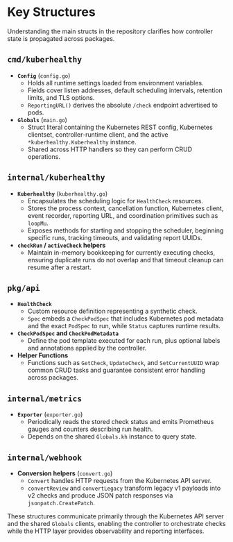 # Key Structures

Understanding the main structs in the repository clarifies how controller state
is propagated across packages.

## `cmd/kuberhealthy`

- **`Config`** (`config.go`)
  - Holds all runtime settings loaded from environment variables.
  - Fields cover listen addresses, default scheduling intervals, retention
    limits, and TLS options.
  - `ReportingURL()` derives the absolute `/check` endpoint advertised to pods.
- **`Globals`** (`main.go`)
  - Struct literal containing the Kubernetes REST config, Kubernetes clientset,
    controller-runtime client, and the active `*kuberhealthy.Kuberhealthy`
    instance.
  - Shared across HTTP handlers so they can perform CRUD operations.

## `internal/kuberhealthy`

- **`Kuberhealthy`** (`kuberhealthy.go`)
  - Encapsulates the scheduling logic for `HealthCheck` resources.
  - Stores the process context, cancellation function, Kubernetes client, event
    recorder, reporting URL, and coordination primitives such as `loopMu`.
  - Exposes methods for starting and stopping the scheduler, beginning specific
    runs, tracking timeouts, and validating report UUIDs.
- **`checkRun` / `activeCheck` helpers**
  - Maintain in-memory bookkeeping for currently executing checks, ensuring
    duplicate runs do not overlap and that timeout cleanup can resume after a
    restart.

## `pkg/api`

- **`HealthCheck`**
  - Custom resource definition representing a synthetic check.
  - `Spec` embeds a `CheckPodSpec` that includes Kubernetes pod metadata and the
    exact `PodSpec` to run, while `Status` captures runtime results.
- **`CheckPodSpec` and `CheckPodMetadata`**
  - Define the pod template executed for each run, plus optional labels and
    annotations applied by the controller.
- **Helper Functions**
  - Functions such as `GetCheck`, `UpdateCheck`, and `SetCurrentUUID` wrap common
    CRUD tasks and guarantee consistent error handling across packages.

## `internal/metrics`

- **`Exporter`** (`exporter.go`)
  - Periodically reads the stored check status and emits Prometheus gauges and
    counters describing run health.
  - Depends on the shared `Globals.kh` instance to query state.

## `internal/webhook`

- **Conversion helpers** (`convert.go`)
  - `Convert` handles HTTP requests from the Kubernetes API server.
  - `convertReview` and `convertLegacy` transform legacy v1 payloads into v2
    checks and produce JSON patch responses via `jsonpatch.CreatePatch`.

These structures communicate primarily through the Kubernetes API server and the
shared `Globals` clients, enabling the controller to orchestrate checks while the
HTTP layer provides observability and reporting interfaces.
